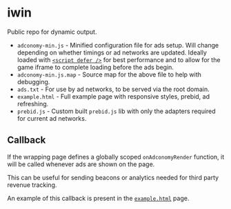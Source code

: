 # iwin
Public repo for dynamic output.

  - `adconomy-min.js` - Minified configuration file for ads setup.  Will change depending on whether timings or ad networks are updated. Ideally loaded with [`<script defer />`](https://developer.mozilla.org/en-US/docs/Web/HTML/Element/script#attr-defer) for best performance and to allow for the game iframe to complete loading before the ads begin.
  - `adconomy-min.js.map` - Source map for the above file to help with debugging.
  - `ads.txt` - For use by ad networks, to be served via the root domain.
  - `example.html` - Full example page with responsive styles, prebid, ad refreshing.
  - `prebid.js` - Custom built `prebid.js` lib with only the adapters required for current ad networks.

## Callback

If the wrapping page defines a globally scoped `onAdconomyRender` function, it will be called whenever ads are shown on the page.

This can be useful for sending beacons or analytics needed for third party revenue tracking.

An example of this callback is present in the [`example.html`]('example.html#L83-L88') page.